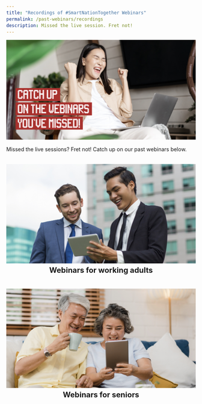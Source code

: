```yaml
---
title: "Recordings of #SmartNationTogether Webinars"
permalink: /past-webinars/recordings
description: Missed the live session. Fret not!
---
```

![Catch up on the webinars you've missed.](/images/OG%20Image/Catch%20Up%20On%20the%20Webinars%2001.jpeg)

Missed the live sessions? Fret not! Catch up on our past webinars below.

<br>
<div class="row">
<div class="col"> 
<a href="https://youtube.com/playlist?list=PLmGkYf0auQJyxlTr9QzkEDNQ5X8u87e_t"><img src="/images/Home%20Page/SNT%20Adults%20Home%20Image.jpeg" alt="Recordings of past webinars for working adults"></a><br>
		<div class="header"><b><span style="font-size: 20px; font-weight: bold; line-height: 30px; display:flex;justify-content:center">Webinars for working adults</b><br></div>
<br>

</div>
	<div class="col"> 
<a href=https://youtube.com/playlist?list=PLmGkYf0auQJyDWGlxbnFyqBrq86C-zbow"><img src="/images/Home%20Page/SNT%20Senior%20Home%20Image.jpeg" alt="Recordings of past webinars for seniors"></a><br>
		<div class="header"><b><span style="font-size: 20px; font-weight: bold; line-height: 30px;display:flex;justify-content:center">Webinars for seniors</b><br></div>
<br>
		
